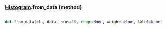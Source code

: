 ### [Histogram](Histogram.md).from_data (method)


```py

def from_data(cls, data, bins=10, range=None, weights=None, label=None, unit=None)

```


